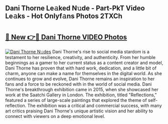 ## Dani Thorne Le𝚊ked N𝚞de - Part-PkT Video Le𝚊ks - Hot Onlyf𝚊ns Photos 2TXCh

# <h2><a href="http://ac29235.deff.icu/?id=Dani+Thorne">🔗 New 👉🔴 Dani Thorne VIDEO Photos</a></h2>

[![Dani Thorne N𝚞des](https://i.imgur.com/rIISA9y.gif)](http://ac29235.deff.icu/?id=Dani+Thorne)
Dani Thorne's rise to social media stardom is a testament to her resilience, creativity, and authenticity. From her humble beginnings as a gamer to her current status as a content creator and model, Dani Thorne has proven that with hard work, dedication, and a little bit of charm, anyone can make a name for themselves in the digital world. As she continues to grow and evolve, Dani Thorne remains an inspiration to her fans and a force to be reckoned with in the world of social media. Dani Thorne's breakthrough exhibition came in 2015, when she showcased her work at the Saatchi Gallery in London. The exhibition, titled "Reflections," featured a series of large-scale paintings that explored the theme of self-reflection. The exhibition was a critical and commercial success, with many art critics praising Dani Thorne's unique artistic vision and her ability to connect with viewers on a deep emotional level.
